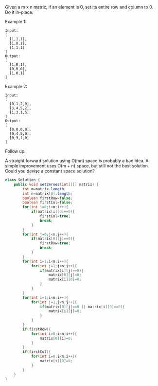 Given a m x n matrix, if an element is 0, set its entire row and column to 0. Do it in-place.

Example 1:
```
Input: 
[
  [1,1,1],
  [1,0,1],
  [1,1,1]
]
Output: 
[
  [1,0,1],
  [0,0,0],
  [1,0,1]
]
```
Example 2:
```
Input: 
[
  [0,1,2,0],
  [3,4,5,2],
  [1,3,1,5]
]
Output: 
[
  [0,0,0,0],
  [0,4,5,0],
  [0,3,1,0]
]
```
Follow up:

A straight forward solution using O(mn) space is probably a bad idea.
A simple improvement uses O(m + n) space, but still not the best solution.
Could you devise a constant space solution?


```java
class Solution {
    public void setZeroes(int[][] matrix) {
        int m=matrix.length;
        int n=matrix[0].length;
        boolean firstRow=false;
        boolean firstCol=false;
        for(int i=0;i<m;i++){
            if(matrix[i][0]==0){
                firstCol=true;
                break;
            }
        }
        for(int j=0;j<n;j++){
            if(matrix[0][j]==0){
                firstRow=true;
                break;
            }
        }
        for(int i=1;i<m;i++){
            for(int j=1;j<n;j++){
                if(matrix[i][j]==0){
                    matrix[0][j]=0;
                    matrix[i][0]=0;
                }
            }
        }
        for(int i=1;i<m;i++){
            for(int j=1;j<n;j++){
                if(matrix[0][j]==0 || matrix[i][0]==0){
                    matrix[i][j]=0;
                }
            }
        }
        if(firstRow){
            for(int i=0;i<n;i++){
                matrix[0][i]=0;
            }
        }
        if(firstCol){
            for(int i=0;i<m;i++){
                matrix[i][0]=0;
            }
        }
    }
}
```
